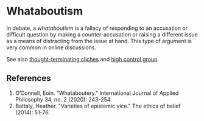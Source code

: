 # Whataboutism
In debate, a *whataboutism* is a fallacy of responding to an accusation or difficult question by making a counter-accusation or raising a different issue as a means of distracting from the issue at hand. This type of argument is very common in online discussions.

See also [thought-terminating cliches](../concepts/thought-terminating-cliches.md) and [high control group](../concepts/high-control-group.md).

## References
1. O’Connell, Eoin. "Whataboutery." International Journal of Applied Philosophy 34, no. 2 (2020): 243-254.
1. Battaly, Heather. "Varieties of epistemic vice." The ethics of belief (2014): 51-76.